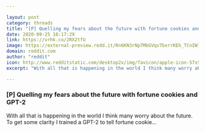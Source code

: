 ```yaml
---

layout: post
category: threads
title: "[P] Quelling my fears about the future with fortune cookies and GPT-2"
date: 2020-09-25 16:17:29
link: https://vrhk.co/2RX2tfU
image: https://external-preview.redd.it/Rn6KN3rNp7MbGVqv7bxrrKEh_TCnIW1wS18ppmGgIjQ.jpg?width=128&height=67.0157068063&auto=webp&crop=128:67.0157068063,smart&s=2e24d994b08332190fcce999f6e68b9254c1628e
domain: reddit.com
author: "reddit"
icon: http://www.redditstatic.com/desktop2x/img/favicon/apple-icon-57x57.png
excerpt: "With all that is happening in the world I think many worry about the future. To get some clarity I trained a GPT-2 to tell fortune cookie..."

---
```


### [P] Quelling my fears about the future with fortune cookies and GPT-2

With all that is happening in the world I think many worry about the future. To get some clarity I trained a GPT-2 to tell fortune cookie...